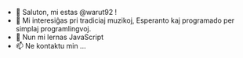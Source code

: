 - 👋 Saluton, mi estas @warut92 !
- 👀 Mi interesiĝas pri tradiciaj muzikoj, Esperanto kaj programado per simplaj programlingvoj.
- 🌱 Nun mi lernas JavaScript
- 📫 Ne kontaktu min ...


<!---
warut92/warut92 is a ✨ special ✨ repository because its `README.md` (this file) appears on your GitHub profile.
You can click the Preview link to take a look at your changes.
--->
